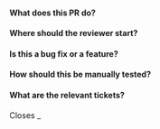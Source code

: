 #### What does  this PR do?



#### Where should the reviewer start?



#### Is this a bug fix or a feature?



#### How should this be manually tested?



#### What are the relevant tickets?
Closes _

